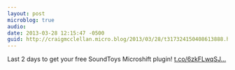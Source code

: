 ```yaml
---
layout: post
microblog: true
audio: 
date: 2013-03-28 12:15:47 -0500
guid: http://craigmcclellan.micro.blog/2013/03/28/t317324150408613888.html
---
```

Last 2 days to get your free SoundToys Microshift plugin! [t.co/6zkFLwqSJ...](https://t.co/6zkFLwqSJi)
